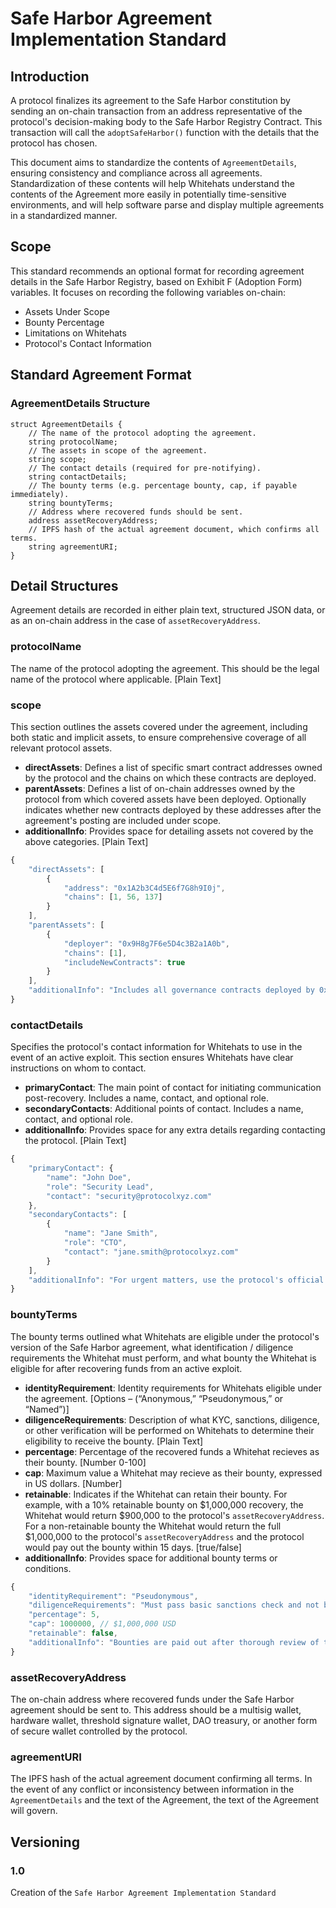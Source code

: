 # Safe Harbor Agreement Implementation Standard

## Introduction

A protocol finalizes its agreement to the Safe Harbor constitution by sending an on-chain transaction from an address representative of the protocol's decision-making body to the Safe Harbor Registry Contract. This transaction will call the `adoptSafeHarbor()` function with the details that the protocol has chosen.

This document aims to standardize the contents of `AgreementDetails`, ensuring consistency and compliance across all agreements. Standardization of these contents will help Whitehats understand the contents of the Agreement more easily in potentially time-sensitive environments, and will help software parse and display multiple agreements in a standardized manner. 

## Scope

This standard recommends an optional format for recording agreement details in the Safe Harbor Registry, based on Exhibit F (Adoption Form) variables. It focuses on recording the following variables on-chain:

 - Assets Under Scope
 - Bounty Percentage
 - Limitations on Whitehats
 - Protocol's Contact Information

## Standard Agreement Format

### AgreementDetails Structure

```solidity
struct AgreementDetails {
    // The name of the protocol adopting the agreement.
    string protocolName;
    // The assets in scope of the agreement.
    string scope;
    // The contact details (required for pre-notifying).
    string contactDetails;
    // The bounty terms (e.g. percentage bounty, cap, if payable immediately).
    string bountyTerms;
    // Address where recovered funds should be sent.
    address assetRecoveryAddress;
    // IPFS hash of the actual agreement document, which confirms all terms.
    string agreementURI;
}
```

## Detail Structures

Agreement details are recorded in either plain text, structured JSON data, or as an on-chain address in the case of `assetRecoveryAddress`.

### protocolName

The name of the protocol adopting the agreement. This should be the legal name of the protocol where applicable. [Plain Text] 

### scope

This section outlines the assets covered under the agreement, including both static and implicit assets, to ensure comprehensive coverage of all relevant protocol assets.

 - **directAssets**: Defines a list of specific smart contract addresses owned by the protocol and the chains on which these contracts are deployed.
 - **parentAssets**: Defines a list of on-chain addresses owned by the protocol from which covered assets have been deployed. Optionally indicates whether new contracts deployed by these addresses after the agreement's posting are included under scope.
 - **additionalInfo**: Provides space for detailing assets not covered by the above categories. [Plain Text] 

```javascript
{
    "directAssets": [
        {
            "address": "0x1A2b3C4d5E6f7G8h9I0j",
            "chains": [1, 56, 137]
        }
    ],
    "parentAssets": [
        {
            "deployer": "0x9H8g7F6e5D4c3B2a1A0b",
            "chains": [1],
            "includeNewContracts": true
        }
    ],
    "additionalInfo": "Includes all governance contracts deployed by 0x9H8g7F6e5D4c3B2a1A0b on Ethereum."
}
```

### contactDetails

Specifies the protocol's contact information for Whitehats to use in the event of an active exploit. This section ensures Whitehats have clear instructions on whom to contact.

 - **primaryContact**: The main point of contact for initiating communication post-recovery. Includes a name, contact, and optional role.
 - **secondaryContacts**: Additional points of contact. Includes a name, contact, and optional role.
 - **additionalInfo**: Provides space for any extra details regarding contacting the protocol. [Plain Text] 

```javascript
{
    "primaryContact": {
        "name": "John Doe",
        "role": "Security Lead",
        "contact": "security@protocolxyz.com"
    },
    "secondaryContacts": [
        {
            "name": "Jane Smith",
            "role": "CTO",
            "contact": "jane.smith@protocolxyz.com"
        }
    ],
    "additionalInfo": "For urgent matters, use the protocol's official contact form on our website."
}
```

### bountyTerms

The bounty terms outlined what Whitehats are eligible under the protocol's version of the Safe Harbor agreement, what identification / diligence requirements the Whitehat must perform, and what bounty the Whitehat is eligible for after recovering funds from an active exploit.

 - **identityRequirement**: Identity requirements for Whitehats eligible under the agreement. [Options – (“Anonymous,” “Pseudonymous,” or “Named”)] 
 - **diligenceRequirements**: Description of what KYC, sanctions, diligence, or other verification will be performed on Whitehats to determine their eligibility to receive the bounty. [Plain Text] 
 - **percentage**: Percentage of the recovered funds a Whitehat recieves as their bounty. [Number 0-100]
 - **cap**: Maximum value a Whitehat may recieve as their bounty, expressed in US dollars. [Number]
 - **retainable**: Indicates if the Whitehat can retain their bounty. For example, with a 10% retainable bounty on $1,000,000 recovery, the Whitehat would return $900,000 to the protocol's `assetRecoveryAddress`.  For a non-retainable bounty the Whitehat would return the full $1,000,000 to the protocol's `assetRecoveryAddress` and the protocol would pay out the bounty within 15 days. [true/false]
 - **additionalInfo**: Provides space for additional bounty terms or conditions.

```javascript
{
    "identityRequirement": "Pseudonymous",
    "diligenceRequirements": "Must pass basic sanctions check and not be from a high-risk jurisdiction.",
    "percentage": 5,
    "cap": 1000000, // $1,000,000 USD
    "retainable": false,
    "additionalInfo": "Bounties are paid out after thorough review of the recovery operation and within 90 days of asset return."
}
```

### assetRecoveryAddress

The on-chain address where recovered funds under the Safe Harbor agreement should be sent to. This address should be a multisig wallet, hardware wallet, threshold signature wallet, DAO treasury, or another form of secure wallet controlled by the protocol.

### agreementURI

The IPFS hash of the actual agreement document confirming all terms. In the event of any conflict or inconsistency between information in the `AgreementDetails` and the text of the Agreement, the text of the Agreement will govern.


## Versioning

### 1.0

Creation of the `Safe Harbor Agreement Implementation Standard` 
